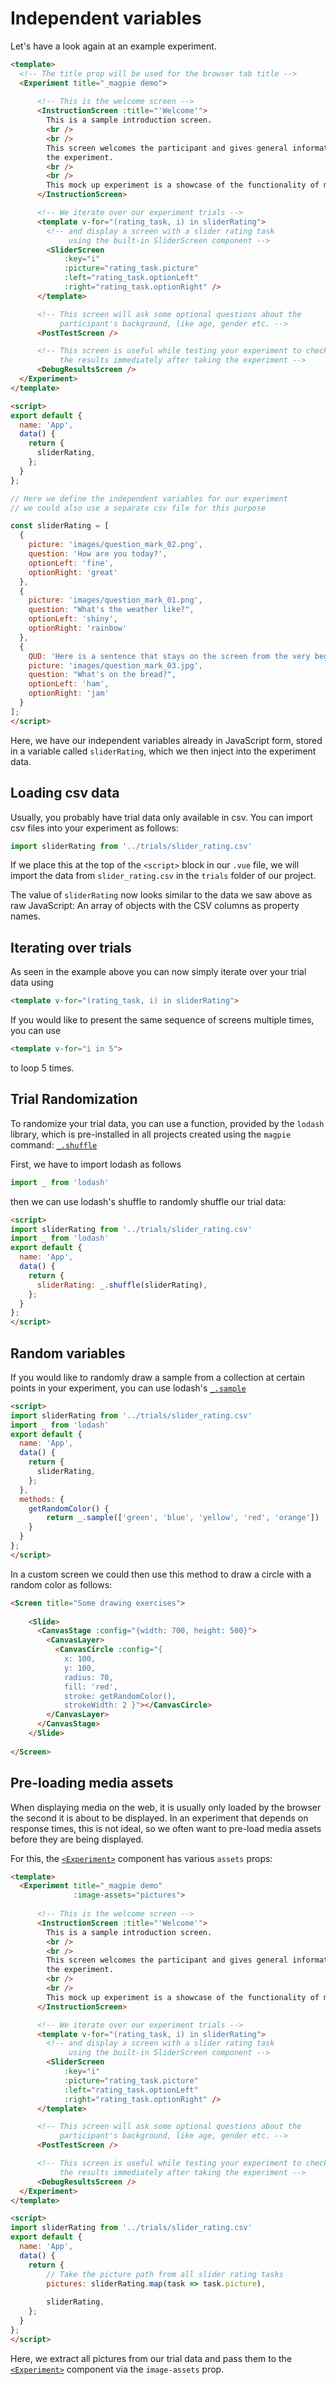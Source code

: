 # Independent variables
Let's have a look again at an example experiment.

```html
<template>
  <!-- The title prop will be used for the browser tab title -->
  <Experiment title="_magpie demo">
      
      <!-- This is the welcome screen -->
      <InstructionScreen :title="'Welcome'">
        This is a sample introduction screen.
        <br />
        <br />
        This screen welcomes the participant and gives general information about
        the experiment.
        <br />
        <br />
        This mock up experiment is a showcase of the functionality of magpie.
      </InstructionScreen>

      <!-- We iterate over our experiment trials -->
      <template v-for="(rating_task, i) in sliderRating">
        <!-- and display a screen with a slider rating task
             using the built-in SliderScreen component -->
        <SliderScreen
            :key="i"
            :picture="rating_task.picture"
            :left="rating_task.optionLeft"
            :right="rating_task.optionRight" />
      </template>

      <!-- This screen will ask some optional questions about the
           participant's background, like age, gender etc. -->
      <PostTestScreen />

      <!-- This screen is useful while testing your experiment to check
           the results immediately after taking the experiment -->
      <DebugResultsScreen />
  </Experiment>
</template>

<script>
export default {
  name: 'App',
  data() {
    return {
      sliderRating,
    };
  }
};

// Here we define the independent variables for our experiment
// we could also use a separate csv file for this purpose

const sliderRating = [
  {
    picture: 'images/question_mark_02.png',
    question: 'How are you today?',
    optionLeft: 'fine',
    optionRight: 'great'
  },
  {
    picture: 'images/question_mark_01.png',
    question: "What's the weather like?",
    optionLeft: 'shiny',
    optionRight: 'rainbow'
  },
  {
    QUD: 'Here is a sentence that stays on the screen from the very beginning',
    picture: 'images/question_mark_03.jpg',
    question: "What's on the bread?",
    optionLeft: 'ham',
    optionRight: 'jam'
  }
];
</script>
```

Here, we have our independent variables already in JavaScript form, stored in a variable called `sliderRating`, which we then inject into the experiment data.

## Loading csv data
Usually, you probably have trial data only available in csv. You can import csv files into your experiment as follows:

```js
import sliderRating from '../trials/slider_rating.csv'
```

If we place this at the top of the `<script>` block in our `.vue` file, we will import the data from `slider_rating.csv`
in the `trials` folder of our project.

The value of `sliderRating` now looks similar to the data we saw above as raw JavaScript: An array of objects with the
CSV columns as property names.

## Iterating over trials
As seen in the example above you can now simply iterate over your trial data using

```html
<template v-for="(rating_task, i) in sliderRating">
```

If you would like to present the same sequence of screens multiple times, you can use

```html
<template v-for="i in 5">
```

to loop 5 times.

## Trial Randomization
To randomize your trial data, you can use a function, provided by the `lodash` library, which is pre-installed in all projects
created using the `magpie` command: [`_.shuffle`](https://lodash.com/docs/4.17.15#shuffle)

First, we have to import lodash as follows

```js
import _ from 'lodash'
```

then we can use lodash's shuffle to randomly shuffle our trial data:

```html
<script>
import sliderRating from '../trials/slider_rating.csv'
import _ from 'lodash'
export default {
  name: 'App',
  data() {
    return {
      sliderRating: _.shuffle(sliderRating),
    };
  }
};
</script>
```

## Random variables
If you would like to randomly draw a sample from a collection at certain points in your experiment, you can use
lodash's [`_.sample`](https://lodash.com/docs/4.17.15#sample)


```html
<script>
import sliderRating from '../trials/slider_rating.csv'
import _ from 'lodash'
export default {
  name: 'App',
  data() {
    return {
      sliderRating,
    };
  },
  methods: {
    getRandomColor() {
        return _.sample(['green', 'blue', 'yellow', 'red', 'orange'])
    }
  }
};
</script>
```

In a custom screen we could then use this method to draw a circle with a random color as follows:

```html
<Screen title="Some drawing exercises">
    
    <Slide>
      <CanvasStage :config="{width: 700, height: 500}">
        <CanvasLayer>
          <CanvasCircle :config="{
            x: 100,
            y: 100,
            radius: 70,
            fill: 'red',
            stroke: getRandomColor(),
            strokeWidth: 2 }"></CanvasCircle>
        </CanvasLayer>
      </CanvasStage>
    </Slide>
    
</Screen>
```

## Pre-loading media assets
When displaying media on the web, it is usually only loaded by the browser the second it is about to be displayed.
In an experiment that depends on response times, this is not ideal, so we often want to pre-load media assets before
they are being displayed.

For this, the [`<Experiment>`](https://magpie-reference.netlify.app/#experiment) component has various `assets` props:

```html
<template>
  <Experiment title="_magpie demo"
              :image-assets="pictures">
      
      <!-- This is the welcome screen -->
      <InstructionScreen :title="'Welcome'">
        This is a sample introduction screen.
        <br />
        <br />
        This screen welcomes the participant and gives general information about
        the experiment.
        <br />
        <br />
        This mock up experiment is a showcase of the functionality of magpie.
      </InstructionScreen>

      <!-- We iterate over our experiment trials -->
      <template v-for="(rating_task, i) in sliderRating">
        <!-- and display a screen with a slider rating task
             using the built-in SliderScreen component -->
        <SliderScreen
            :key="i"
            :picture="rating_task.picture"
            :left="rating_task.optionLeft"
            :right="rating_task.optionRight" />
      </template>

      <!-- This screen will ask some optional questions about the
           participant's background, like age, gender etc. -->
      <PostTestScreen />

      <!-- This screen is useful while testing your experiment to check
           the results immediately after taking the experiment -->
      <DebugResultsScreen />
  </Experiment>
</template>

<script>
import sliderRating from '../trials/slider_rating.csv'
export default {
  name: 'App',
  data() {
    return {
        // Take the picture path from all slider rating tasks
        pictures: sliderRating.map(task => task.picture),
        
        sliderRating,
    };
  }
};
</script>
```

Here, we extract all pictures from our trial data and pass them to the [`<Experiment>`](https://magpie-reference.netlify.app/#experiment) component via the `image-assets` prop.
